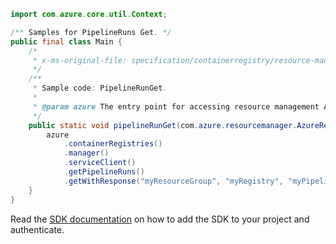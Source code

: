 ```java
import com.azure.core.util.Context;

/** Samples for PipelineRuns Get. */
public final class Main {
    /*
     * x-ms-original-file: specification/containerregistry/resource-manager/Microsoft.ContainerRegistry/preview/2019-12-01-preview/examples/PipelineRunGet.json
     */
    /**
     * Sample code: PipelineRunGet.
     *
     * @param azure The entry point for accessing resource management APIs in Azure.
     */
    public static void pipelineRunGet(com.azure.resourcemanager.AzureResourceManager azure) {
        azure
            .containerRegistries()
            .manager()
            .serviceClient()
            .getPipelineRuns()
            .getWithResponse("myResourceGroup", "myRegistry", "myPipelineRun", Context.NONE);
    }
}
```

Read the [SDK documentation](https://github.com/Azure/azure-sdk-for-java/blob/azure-resourcemanager_2.10.0/sdk/resourcemanager/azure-resourcemanager/README.md) on how to add the SDK to your project and authenticate.
